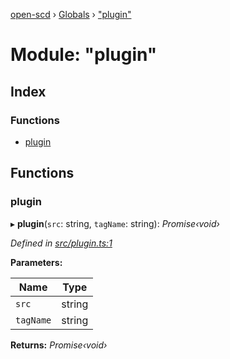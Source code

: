 [open-scd](../README.md) › [Globals](../globals.md) › ["plugin"](_plugin_.md)

# Module: "plugin"

## Index

### Functions

* [plugin](_plugin_.md#plugin)

## Functions

###  plugin

▸ **plugin**(`src`: string, `tagName`: string): *Promise‹void›*

*Defined in [src/plugin.ts:1](https://github.com/openscd/open-scd/blob/c970104/src/plugin.ts#L1)*

**Parameters:**

Name | Type |
------ | ------ |
`src` | string |
`tagName` | string |

**Returns:** *Promise‹void›*
